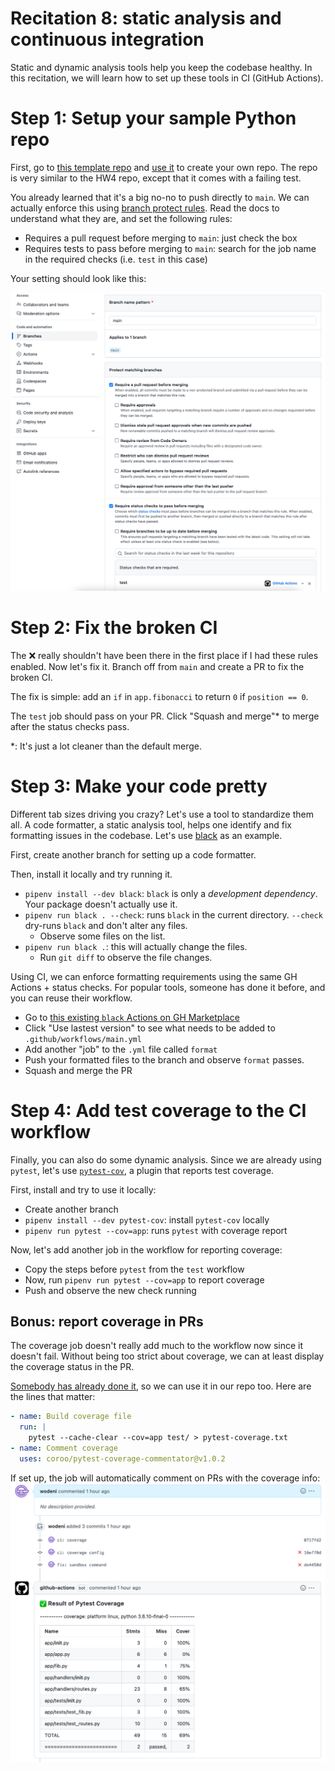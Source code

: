 # Recitation 8: static analysis and continuous integration
Static and dynamic analysis tools help you keep the codebase healthy. In this recitation, we will learn how to set up these tools in CI (GitHub Actions). 
# Step 1: Setup your sample Python repo

First, go to [this template repo](https://github.com/CMU-313/fall-2022-recitation-8-analysis-ci) and [use it](https://docs.github.com/en/repositories/creating-and-managing-repositories/creating-a-repository-from-a-template) to create your own repo. The repo is very similar to the HW4 repo, except that it comes with a failing test. 

You already learned that it's a big no-no to push directly to `main`. We can actually enforce this using [branch protect rules](https://docs.github.com/en/repositories/configuring-branches-and-merges-in-your-repository/defining-the-mergeability-of-pull-requests/managing-a-branch-protection-rule). Read the docs to understand what they are, and set the following rules:

* Requires a pull request before merging to `main`: just check the box
* Requires tests to pass before merging to `main`: search for the job name in the required checks (i.e. `test` in this case)

Your setting should look like this:

![](assets/images/branch-protection.png)

# Step 2: Fix the broken CI

The ❌ really shouldn't have been there in the first place if I had these rules enabled. Now let's fix it. Branch off from `main` and create a PR to fix the broken CI. 

The fix is simple: add an `if` in `app.fibonacci` to return `0` if `position == 0`.

The `test` job should pass on your PR. Click "Squash and merge"* to merge after the status checks pass.

*: It's just a lot cleaner than the default merge.

# Step 3: Make your code pretty 

Different tab sizes driving you crazy? Let's use a tool to standardize them all. A code formatter, a static analysis tool, helps one identify and fix formatting issues in the codebase. Let's use [black](https://github.com/psf/black) as an example. 

First, create another branch for setting up a code formatter.

Then, install it locally and try running it.
* `pipenv install --dev black`: `black` is only a _development dependency_. Your package doesn't actually use it.
* `pipenv run black . --check`: runs `black` in the current directory. `--check` dry-runs `black` and don't alter any files.
  * Observe some files on the list.
* `pipenv run black .`: this will actually change the files.
  * Run `git diff` to observe the file changes.

Using CI, we can enforce formatting requirements using the same GH Actions + status checks. For popular tools, someone has done it before, and you can reuse their workflow. 

* Go to [this existing `black` Actions on GH Marketplace](https://github.com/marketplace/actions/run-black-formatter)
* Click "Use lastest version" to see what needs to be added to `.github/workflows/main.yml`
* Add another "job" to the `.yml` file called `format`
* Push your formatted files to the branch and observe `format` passes.
* Squash and merge the PR

# Step 4: Add test coverage to the CI workflow

Finally, you can also do some dynamic analysis. Since we are already using `pytest`, let's use [`pytest-cov`](https://pytest-cov.readthedocs.io/en/latest/), a plugin that reports test coverage.

First, install and try to use it locally:

* Create another branch
* `pipenv install --dev pytest-cov`: install `pytest-cov` locally 
* `pipenv run pytest --cov=app`: runs `pytest` with coverage report

Now, let's add another job in the workflow for reporting coverage:

* Copy the steps before `pytest` from the `test` workflow 
* Now, run `pipenv run pytest --cov=app` to report coverage
* Push and observe the new check running

## Bonus: report coverage in PRs

The coverage job doesn't really add much to the workflow now since it doesn't fail. Without being too strict about coverage, we can at least display the coverage status in the PR. 

[Somebody has already done it](https://github.com/marketplace/actions/pytest-coverage-commentator), so we can use it in our repo too. Here are the lines that matter:

```yml
- name: Build coverage file
  run: |
    pytest --cache-clear --cov=app test/ > pytest-coverage.txt
- name: Comment coverage
  uses: coroo/pytest-coverage-commentator@v1.0.2
```

If set up, the job will automatically comment on PRs with the coverage info:
![](assets/images/coverage-report.png)